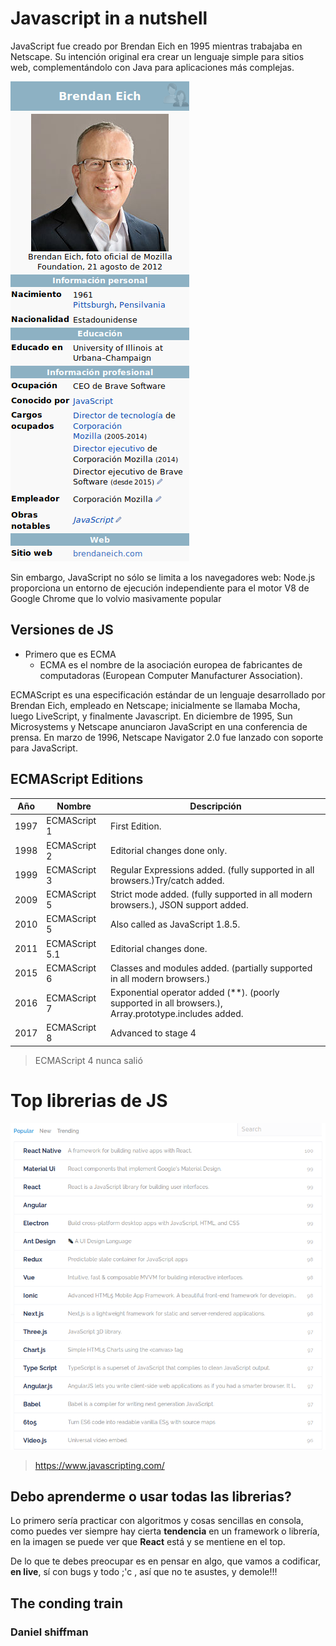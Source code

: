 # Javascript in a nutshell

JavaScript fue creado por Brendan Eich en 1995 mientras trabajaba en Netscape. Su intención original era crear un lenguaje simple para sitios web, complementándolo con Java para aplicaciones más complejas.

![](./wiki.png)

Sin embargo, JavaScript no sólo se limita a los navegadores web: Node.js proporciona un entorno de ejecución independiente para el motor V8 de Google Chrome que lo volvio masivamente popular

## Versiones de JS

- Primero que es ECMA
  - ECMA es el nombre de la asociación europea de fabricantes de computadoras (European Computer Manufacturer Association).

ECMAScript es una especificación estándar de un lenguaje desarrollado por Brendan Eich, empleado en Netscape; inicialmente se llamaba Mocha, luego LiveScript, y finalmente Javascript. En diciembre de 1995, Sun Microsystems y Netscape anunciaron JavaScript en una conferencia de prensa.​ En marzo de 1996, Netscape Navigator 2.0 fue lanzado con soporte para JavaScript.

## ECMAScript Editions

| Año  | Nombre         | Descripción                                                                                             |
| ---- | -------------- | ------------------------------------------------------------------------------------------------------- |
| 1997 | ECMAScript 1   | First Edition.                                                                                          |
| 1998 | ECMAScript 2   | Editorial changes done only.                                                                            |
| 1999 | ECMAScript 3   | Regular Expressions added. (fully supported in all browsers.)Try/catch added.                           |
| 2009 | ECMAScript 5   | Strict mode added. (fully supported in all modern browsers.), JSON support added.                       |
| 2010 | ECMAScript 5   | Also called as JavaScript 1.8.5.                                                                        |
| 2011 | ECMAScript 5.1 | Editorial changes done.                                                                                 |
| 2015 | ECMAScript 6   | Classes and modules added. (partially supported in all modern browsers.)                                |
| 2016 | ECMAScript 7   | Exponential operator added (\*\*). (poorly supported in all browsers.), Array.prototype.includes added. |
| 2017 | ECMAScript 8   | Advanced to stage 4                                                                                     |

> ECMAScript 4 nunca salió

# Top librerias de JS

![](./top.png)

> https://www.javascripting.com/

## Debo aprenderme o usar todas las librerias?

Lo primero sería practicar con algoritmos y cosas sencillas en consola, como puedes ver siempre hay cierta **tendencia** en un framework o librería, en la imagen se puede ver que **React** está y se mentiene en el top.

De lo que te debes preocupar es en pensar en algo, que vamos a codificar, **en live**, sí con bugs y todo ;'c , así que no te asustes, y demole!!!

## The conding train
### Daniel shiffman